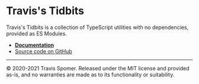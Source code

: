 # Travis's Tidbits

Travis's Tidbits is a collection of TypeScript utilities with no dependencies, provided as ES Modules.

* **[Documentation](https://travisspomer.github.io/Tidbits)**
* [Source code on GitHub](https://github.com/TravisSpomer/Tidbits)

---

© 2020-2021 Travis Spomer. Released under the MIT license and provided as-is, and no warranties are made as to its functionality or suitability.
